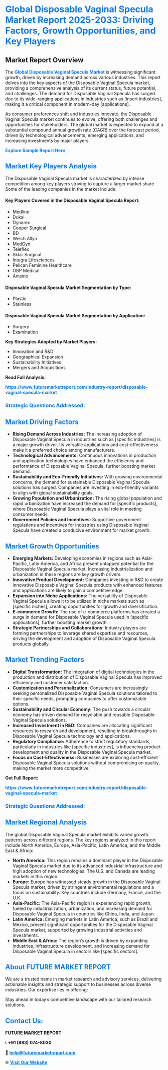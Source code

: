 <h1 style="color: #007BFF;">Global Disposable Vaginal Specula Market Report 2025-2033: Driving Factors, Growth Opportunities, and Key Players</h1>

<section id="overview">
<h2>Market Report Overview</h2>
<p>The <a href="https://www.futuremarketreport.com/industry-report/disposable-vaginal-specula-market" style="color: #007BFF; text-decoration: none;"><strong>Global Disposable Vaginal Specula Market</strong></a> is witnessing significant growth, driven by increasing demand across various industries. This report delves into the key aspects of the Disposable Vaginal Specula market, providing a comprehensive analysis of its current status, future potential, and challenges. The demand for Disposable Vaginal Specula has surged due to its wide-ranging applications in industries such as [insert industries], making it a critical component in modern-day [applications].</p>
<p>As consumer preferences shift and industries innovate, the Disposable Vaginal Specula market continues to evolve, offering both challenges and opportunities for stakeholders. The global market is expected to expand at a substantial compound annual growth rate (CAGR) over the forecast period, driven by technological advancements, emerging applications, and increasing investments by major players.</p>
</section>

<section id="overview">
<p><a href="https://www.futuremarketreport.com/request-sample/reportId=91053" style="color: #007BFF; text-decoration: none;"><strong>Explore Sample Report Here</strong></a></p>
</section>

<section id="key-players">
<h2 style="color: #007BFF;">Market Key Players Analysis</h2>
<p>The Disposable Vaginal Specula market is characterized by intense competition among key players striving to capture a larger market share. Some of the leading companies in the market include:</p>
<h4>Key Players Covered in the Disposable Vaginal Specula Report:</h4>
<ul><li>Medline</li><li>Dukal</li><li>Dynarex</li><li>Cooper Surgical</li><li>BD</li><li>Welch Allyn</li><li>MedGyn</li><li>Teleflex</li><li>Sklar Surgical</li><li>Integra Lifesciences</li><li>Pelican Feminine Healthcare</li><li>OBP Medical</li><li>Amsino</li></ul>
<h4>Disposable Vaginal Specula Market Segmentation by Type:</h4>
<ul><li>Plastic</li><li>Stainless</li></ul>

<h4>Disposable Vaginal Specula Market Segmentation by Application:</h4>
<ul><li>Surgery</li><li>Examination</li></ul>
<p><strong>Key Strategies Adopted by Market Players:</strong></p>
<ul>
<li>Innovation and R&D</li>
<li>Geographical Expansion</li>
<li>Sustainability Initiatives</li>
<li>Mergers and Acquisitions</li>
</ul>
</section>

<section>
<p><strong>Read Full Analysis: </strong></p><a href="https://www.futuremarketreport.com/industry-report/disposable-vaginal-specula-market" style="color: #007BFF; text-decoration: none;"><strong>https://www.futuremarketreport.com/industry-report/disposable-vaginal-specula-market</strong></a>
<h3 style="color: #007BFF;">Strategic Questions Addressed:</h3>
</section>

<section id="driving-factors">
<h2 style="color: #007BFF;">Market Driving Factors</h2>
<ul>
<li><strong>Rising Demand Across Industries:</strong> The increasing adoption of Disposable Vaginal Specula in industries such as [specific industries] is a major growth driver. Its versatile applications and cost-effectiveness make it a preferred choice among manufacturers.</li>
<li><strong>Technological Advancements:</strong> Continuous innovations in production and application technologies have enhanced the efficiency and performance of Disposable Vaginal Specula, further boosting market demand.</li>
<li><strong>Sustainability and Eco-Friendly Initiatives:</strong> With growing environmental concerns, the demand for sustainable Disposable Vaginal Specula solutions has surged. Companies are investing in eco-friendly variants to align with global sustainability goals.</li>
<li><strong>Growing Population and Urbanization:</strong> The rising global population and rapid urbanization have increased the demand for [specific products], where Disposable Vaginal Specula plays a vital role in meeting consumer needs.</li>
<li><strong>Government Policies and Incentives:</strong> Supportive government regulations and incentives for industries using Disposable Vaginal Specula have created a conducive environment for market growth.</li>
</ul>
</section>

<section id="growth-opportunities">
<h2 style="color: #007BFF;">Market Growth Opportunities</h2>
<ul>
<li><strong>Emerging Markets:</strong> Developing economies in regions such as Asia-Pacific, Latin America, and Africa present untapped potential for the Disposable Vaginal Specula market. Increasing industrialization and urbanization in these regions are key growth drivers.</li>
<li><strong>Innovative Product Development:</strong> Companies investing in R&D to create innovative Disposable Vaginal Specula products with enhanced features and applications are likely to gain a competitive edge.</li>
<li><strong>Expansion into Niche Applications:</strong> The versatility of Disposable Vaginal Specula allows it to be utilized in niche markets such as [specific niches], creating opportunities for growth and diversification.</li>
<li><strong>E-commerce Growth:</strong> The rise of e-commerce platforms has created a surge in demand for Disposable Vaginal Specula used in [specific applications], further boosting market growth.</li>
<li><strong>Strategic Partnerships and Collaborations:</strong> Industry players are forming partnerships to leverage shared expertise and resources, driving the development and adoption of Disposable Vaginal Specula products globally.</li>
</ul>
</section>

<section id="trending-factors">
<h2 style="color: #007BFF;">Market Trending Factors</h2>
<ul>
<li><strong>Digital Transformation:</strong> The integration of digital technologies in the production and distribution of Disposable Vaginal Specula has improved efficiency and customer satisfaction.</li>
<li><strong>Customization and Personalization:</strong> Consumers are increasingly seeking personalized Disposable Vaginal Specula solutions tailored to their specific needs, prompting companies to offer customizable options.</li>
<li><strong>Sustainability and Circular Economy:</strong> The push towards a circular economy has driven demand for recyclable and reusable Disposable Vaginal Specula solutions.</li>
<li><strong>Increased Investment in R&D:</strong> Companies are allocating significant resources to research and development, resulting in breakthroughs in Disposable Vaginal Specula technology and applications.</li>
<li><strong>Regulatory Compliance:</strong> Adherence to strict regulatory standards, particularly in industries like [specific industries], is influencing product development and quality in the Disposable Vaginal Specula market.</li>
<li><strong>Focus on Cost-Effectiveness:</strong> Businesses are exploring cost-efficient Disposable Vaginal Specula solutions without compromising on quality, making the market more competitive.</li>
</ul>
</section>

<section>
<p><strong>Get Full Report: </strong></p><a href="https://www.futuremarketreport.com/industry-report/disposable-vaginal-specula-market" style="color: #007BFF; text-decoration: none;"><strong>https://www.futuremarketreport.com/industry-report/disposable-vaginal-specula-market</strong></a>
<h3 style="color: #007BFF;">Strategic Questions Addressed:</h3>
</section>


<section id="regional-analysis">
<h2 style="color: #007BFF;">Market Regional Analysis</h2>
<p>The global Disposable Vaginal Specula market exhibits varied growth patterns across different regions. The key regions analyzed in this report include North America, Europe, Asia-Pacific, Latin America, and the Middle East & Africa:</p>
<ul>
<li><strong>North America:</strong> This region remains a dominant player in the Disposable Vaginal Specula market due to its advanced industrial infrastructure and high adoption of new technologies. The U.S. and Canada are leading markets in this region.</li>
<li><strong>Europe:</strong> Europe has witnessed steady growth in the Disposable Vaginal Specula market, driven by stringent environmental regulations and a focus on sustainability. Key countries include Germany, France, and the U.K.</li>
<li><strong>Asia-Pacific:</strong> The Asia-Pacific region is experiencing rapid growth, fueled by industrialization, urbanization, and increasing demand for Disposable Vaginal Specula in countries like China, India, and Japan.</li>
<li><strong>Latin America:</strong> Emerging markets in Latin America, such as Brazil and Mexico, present significant opportunities for the Disposable Vaginal Specula market, supported by growing industrial activities and investments.</li>
<li><strong>Middle East & Africa:</strong> The region’s growth is driven by expanding industries, infrastructure development, and increasing demand for Disposable Vaginal Specula in sectors like [specific sectors].</li>
</ul>
</section>

<footer>
<h2 style="color: #007BFF;">About FUTURE MARKET REPORT</h2>
<p>We are a trusted name in market research and advisory services, delivering actionable insights and strategic support to businesses across diverse industries. Our expertise lies in offering:</p>

<p>Stay ahead in today’s competitive landscape with our tailored research solutions.</p>

<h2 style="color: #007BFF;">Contact Us:</h2>
<p><strong>FUTURE MARKET REPORT</strong></p>
<p>📞 <strong>+91 (883) 074-8030</strong></p>
<p>📧 <strong><a href="mailto:help@futuremarketreport.com" style="color: #007BFF;">help@futuremarketreport.com</a></strong></p>
<p>🌐 <strong><a href="https://www.futuremarketreport.com/" style="color: #007BFF;">Visit Our Website</a></strong></p>
</footer>